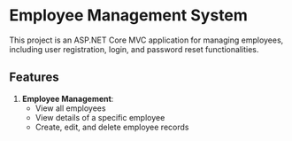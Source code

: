 # Employee Management System

This project is an ASP.NET Core MVC application for managing employees, including user registration, login, and password reset functionalities.

## Features

1. **Employee Management**:
   - View all employees
   - View details of a specific employee
   - Create, edit, and delete employee records
